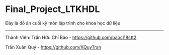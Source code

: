 # Final_Project_LTKHDL
Đây là đồ án cuối kỳ môn lập trình cho khoa học dữ liệu
____________________________________________
Thành Viên:
Trần Hữu Chí Bảo - https://github.com/baocl18ctt2

Trần Xuân Quý - https://github.com/XQuyTran
